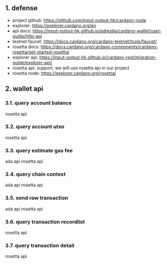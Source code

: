 ## 1. defense

- project github: https://github.com/input-output-hk/cardano-node
- explorer: https://explorer.cardano.org/en
- api docs: https://input-output-hk.github.io/adrestia/cardano-wallet/user-guide/http-api
- testnet faucet: https://docs.cardano.org/cardano-testnet/tools/faucet/
- rosetta docs: https://docs.cardano.org/cardano-components/cardano-rosetta/get-started-rosetta/
- explorer api: https://input-output-hk.github.io/cardano-rest/migration-guide/explorer-api/
- rosetta api: support, we will use rosetta api in our project
- rosetta node: https://explorer.cardano.org/rosetta/

## 2. wallet api

### 3.1. query account balance
rosetta api

### 3.2. query account utxo
rosetta api

### 3.3. query estimate gas fee
ada api
rosetta api

### 3.4. query chain context
ada api
rosetta api

### 3.5. send raw transaction
ada api
rosetta api

### 3.6. query transaction recordlist
rosetta api


### 3.7. query transaction detail
rosetta api


